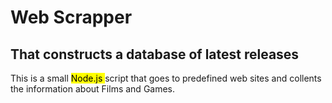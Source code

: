 # Web Scrapper
## That constructs a database of latest releases

This is a small <mark> Node.js </mark> script that goes to predefined web sites and collents the information about Films and Games.